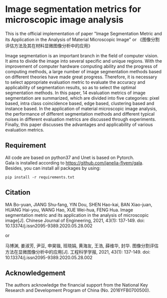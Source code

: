 # Image segmentation metrics for microscopic image analysis
This is the official implementation of paper "Image Segmentation Metric and its Application in the Analysis of Material Microscopic Image" or 《图像分割评估方法及其在材料显微图像分析中的应用》

Image segmentation is an important branch in the field of computer vision. It aims to divide the image into several specific and unique regions. With the improvement of computer hardware computing ability and the progress of computing methods, a large number of image segmentation methods based on different theories have made great progress. Therefore, it is necessary to select appropriate evaluation metric to evaluate the accuracy and applicability of segmentation results, so as to select the optimal segmentation methods. In this paper, 14 evaluation metrics of image segmentation are summarized, which are divided into five categories: pixel based, intra class coincidence based, edge based, clustering based and instance based. In the application of material microscopic image analysis, the performance of different segmentation methods and different typical noises in different evaluation metrics are discussed through experiments. Finally, this paper discusses the advantages and applicability of various evaluation metrics.

## Requirement
All code are based on python37 and Unet is based on Pytorch.  
Gala is installed according to https://github.com/janelia-flyem/gala.  
Besides, you can install all packages by using:  

    pip install -r requirements.txt

## Citation
MA Bo-yuan, JIANG Shu-fang, YIN Dou, SHEN Hao-kai, BAN Xiao-juan, HUANG Hai-you, WANG Hao, XUE Wei-hua, FENG Hua. Image segmentation metric and its application in the analysis of microscopic image[J]. Chinese Journal of Engineering, 2021, 43(1): 137-149. doi: 10.13374/j.issn2095-9389.2020.05.28.002

or

马博渊, 姜淑芳, 尹豆, 申昊锴, 班晓娟, 黄海友, 王浩, 薛维华, 封华. 图像分割评估方法在显微图像分析中的应用[J]. 工程科学学报, 2021, 43(1): 137-149. doi: 10.13374/j.issn2095-9389.2020.05.28.002

## Acknowledgement
The authors acknowledge the financial support from the National Key Research and Development Program of China (No. 2016YFB0700500).
